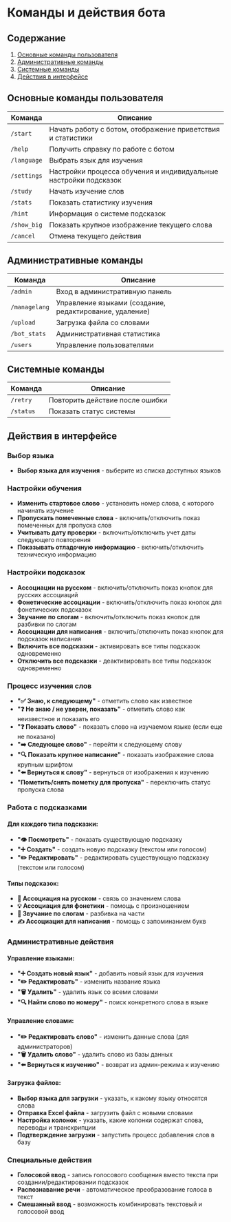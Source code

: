 # Команды и действия бота

## Содержание

1. [Основные команды пользователя](#основные-команды-пользователя)
2. [Административные команды](#административные-команды)
3. [Системные команды](#системные-команды)
4. [Действия в интерфейсе](#действия-в-интерфейсе)

## Основные команды пользователя

| Команда | Описание |
|---------|----------|
| `/start` | Начать работу с ботом, отображение приветствия и статистики |
| `/help` | Получить справку по работе с ботом |
| `/language` | Выбрать язык для изучения |
| `/settings` | Настройки процесса обучения и индивидуальные настройки подсказок |
| `/study` | Начать изучение слов |
| `/stats` | Показать статистику изучения |
| `/hint` | Информация о системе подсказок |
| `/show_big` | Показать крупное изображение текущего слова |
| `/cancel` | Отмена текущего действия |

## Административные команды

| Команда | Описание |
|---------|----------|
| `/admin` | Вход в административную панель |
| `/managelang` | Управление языками (создание, редактирование, удаление) |
| `/upload` | Загрузка файла со словами |
| `/bot_stats` | Административная статистика |
| `/users` | Управление пользователями |

## Системные команды

| Команда | Описание |
|---------|----------|
| `/retry` | Повторить действие после ошибки |
| `/status` | Показать статус системы |

## Действия в интерфейсе

### Выбор языка

- **Выбор языка для изучения** - выберите из списка доступных языков

### Настройки обучения

- **Изменить стартовое слово** - установить номер слова, с которого начинать изучение
- **Пропускать помеченные слова** - включить/отключить показ помеченных для пропуска слов
- **Учитывать дату проверки** - включить/отключить учет даты следующего повторения
- **Показывать отладочную информацию** - включить/отключить техническую информацию

### Настройки подсказок

- **Ассоциации на русском** - включить/отключить показ кнопок для русских ассоциаций
- **Фонетические ассоциации** - включить/отключить показ кнопок для фонетических подсказок
- **Звучание по слогам** - включить/отключить показ кнопок для разбивки по слогам
- **Ассоциации для написания** - включить/отключить показ кнопок для подсказок написания
- **Включить все подсказки** - активировать все типы подсказок одновременно
- **Отключить все подсказки** - деактивировать все типы подсказок одновременно

### Процесс изучения слов

- **"✅ Знаю, к следующему"** - отметить слово как известное
- **"❓ Не знаю / не уверен, показать"** - отметить слово как неизвестное и показать его
- **"❓ Показать слово"** - показать слово на изучаемом языке (если еще не показано)
- **"➡️ Следующее слово"** - перейти к следующему слову
- **"🔍 Показать крупное написание"** - показать изображение слова крупным шрифтом
- **"⬅️ Вернуться к слову"** - вернуться от изображения к изучению
- **"Пометить/снять пометку для пропуска"** - переключить статус пропуска слова

### Работа с подсказками

#### Для каждого типа подсказки:
- **"👁️ Посмотреть"** - показать существующую подсказку
- **"➕ Создать"** - создать новую подсказку (текстом или голосом)
- **"✏️ Редактировать"** - редактировать существующую подсказку (текстом или голосом)

#### Типы подсказок:
- **🧠 Ассоциация на русском** - связь со значением слова
- **💡 Ассоциация для фонетики** - помощь с произношением
- **🎵 Звучание по слогам** - разбивка на части
- **✍️ Ассоциация для написания** - помощь с запоминанием букв

### Административные действия

#### Управление языками:
- **"➕ Создать новый язык"** - добавить новый язык для изучения
- **"✏️ Редактировать"** - изменить название языка
- **"🗑️ Удалить"** - удалить язык со всеми словами
- **"🔍 Найти слово по номеру"** - поиск конкретного слова в языке

#### Управление словами:
- **"✏️ Редактировать слово"** - изменить данные слова (для администраторов)
- **"🗑️ Удалить слово"** - удалить слово из базы данных
- **"⬅️ Вернуться к изучению"** - возврат из админ-режима к изучению

#### Загрузка файлов:
- **Выбор языка для загрузки** - указать, к какому языку относятся слова
- **Отправка Excel файла** - загрузить файл с новыми словами
- **Настройка колонок** - указать, какие колонки содержат слова, переводы и транскрипции
- **Подтверждение загрузки** - запустить процесс добавления слов в базу

### Специальные действия

- **Голосовой ввод** - запись голосового сообщения вместо текста при создании/редактировании подсказок
- **Распознавание речи** - автоматическое преобразование голоса в текст
- **Смешанный ввод** - возможность комбинировать текстовый и голосовой ввод